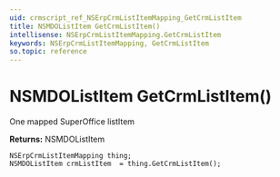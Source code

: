 ```yaml
---
uid: crmscript_ref_NSErpCrmListItemMapping_GetCrmListItem
title: NSMDOListItem GetCrmListItem()
intellisense: NSErpCrmListItemMapping.GetCrmListItem
keywords: NSErpCrmListItemMapping, GetCrmListItem
so.topic: reference
---
```


# NSMDOListItem GetCrmListItem()

One mapped SuperOffice listItem

**Returns:** NSMDOListItem

```crmscript
NSErpCrmListItemMapping thing;
NSMDOListItem crmListItem  = thing.GetCrmListItem();
```

